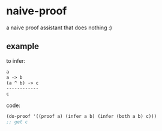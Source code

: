 # naive-proof

a naive proof assistant that does nothing :)

## example

to infer:

``` txt
a
a -> b
(a ^ b) -> c
------------
c
```

code:

``` scheme
(do-proof '((proof a) (infer a b) (infer (both a b) c)))
;; get c
```
